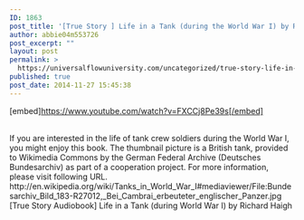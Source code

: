 ```yaml
---
ID: 1863
post_title: '[True Story ] Life in a Tank (during the World War I) by Richard Haigh'
author: abbie04m553726
post_excerpt: ""
layout: post
permalink: >
  https://universalflowuniversity.com/uncategorized/true-story-life-in-a-tank-during-the-world-war-i-by-richard-haigh/
published: true
post_date: 2014-11-27 15:45:38
---
```

[embed]https://www.youtube.com/watch?v=FXCCj8Pe39s[/embed]</br></br>
<p>If you are interested in the life of tank crew soldiers during the World War I, you might enjoy this book.
The thumbnail  picture is a British tank, provided to Wikimedia Commons by the German Federal Archive (Deutsches Bundesarchiv) as part of a cooperation project. 
For more information, please visit following URL.
http://en.wikipedia.org/wiki/Tanks_in_World_War_I#mediaviewer/File:Bundesarchiv_Bild_183-R27012,_Bei_Cambrai_erbeuteter_englischer_Panzer.jpg
[True Story Audiobook] Life in a Tank (during World War I) by Richard Haigh</p>